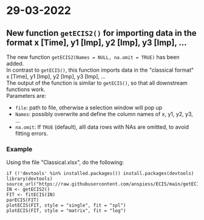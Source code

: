 # 29-03-2022

## New function `getECIS2()` for importing data in the format x [Time], y1 [Imp], y2 [Imp], y3 [Imp], ...
The new function `getECIS2(Names = NULL, na.omit = TRUE)` has been added.  
In contrast to `getECIS()`, this function imports data in the "classical format" x [Time], y1 [Imp], y2 [Imp], y3 [Imp], ...  
The output of the function is similar to `getECIS()`, so that all downstream functions work.  
Parameters are:  
* `file`: path to file, otherwise a selection window will pop up
* `Names`: possibly overwrite and define the column names of x, y1, y2, y3, ...
* `na.omit`: If `TRUE` (default), alll data rows with NAs are omitted, to avoid fitting errors. 

### Example
Using the file "Classical.xlsx", do the following:
```
if (!'devtools' %in% installed.packages()) install.packages(devtools)
library(devtools)
source_url("https://raw.githubusercontent.com/anspiess/ECIS/main/getECIS2.R")
IN <- getECIS2()
FIT <- fitECIS(IN)
parECIS(FIT)
plotECIS(FIT, style = "single", fit = "spl")
plotECIS(FIT, style = "matrix", fit = "log")
```
